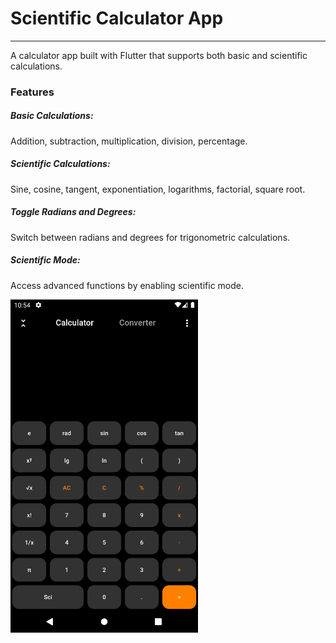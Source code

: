 # Scientific Calculator App

---

A calculator app built with Flutter that supports both basic and scientific calculations.

### Features

##### Basic Calculations:

Addition, subtraction, multiplication, division, percentage.

##### Scientific Calculations:

Sine, cosine, tangent, exponentiation, logarithms, factorial, square root.

##### Toggle Radians and Degrees:

Switch between radians and degrees for trigonometric calculations.

##### Scientific Mode:

Access advanced functions by enabling scientific mode.

<img src="output/3 Scientific.png" alt="Calculator Image" width="300" />


